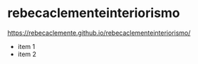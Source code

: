 # rebecaclementeinteriorismo

https://rebecaclemente.github.io/rebecaclementeinteriorismo/ 

* item 1
* item 2